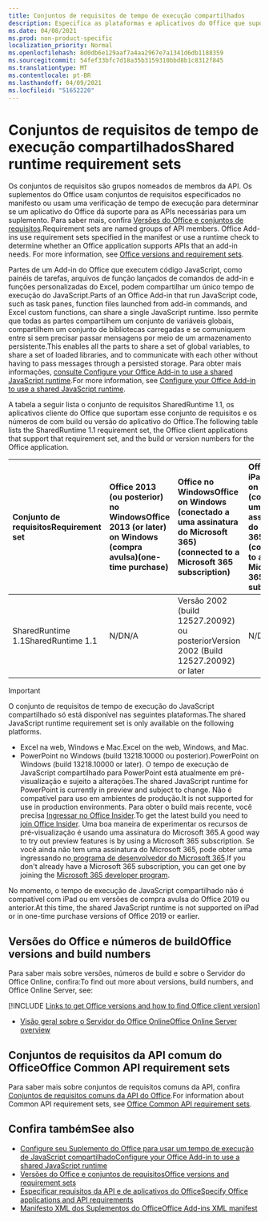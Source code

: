 ```yaml
---
title: Conjuntos de requisitos de tempo de execução compartilhados
description: Especifica as plataformas e aplicativos do Office que suportam as APIs sharedRuntime.
ms.date: 04/08/2021
ms.prod: non-product-specific
localization_priority: Normal
ms.openlocfilehash: 8d0db6e129aaf7a4aa2967e7a1341d6db1188359
ms.sourcegitcommit: 54fef33bfc7d18a35b3159310bbd8b1c8312f845
ms.translationtype: MT
ms.contentlocale: pt-BR
ms.lasthandoff: 04/09/2021
ms.locfileid: "51652220"
---
```

# <a name="shared-runtime-requirement-sets"></a><span data-ttu-id="6e724-103">Conjuntos de requisitos de tempo de execução compartilhados</span><span class="sxs-lookup"><span data-stu-id="6e724-103">Shared runtime requirement sets</span></span>

<span data-ttu-id="6e724-p101">Os conjuntos de requisitos são grupos nomeados de membros da API. Os suplementos do Office usam conjuntos de requisitos especificados no manifesto ou usam uma verificação de tempo de execução para determinar se um aplicativo do Office dá suporte para as APIs necessárias para um suplemento. Para saber mais, confira [Versões do Office e conjuntos de requisitos](../../develop/office-versions-and-requirement-sets.md).</span><span class="sxs-lookup"><span data-stu-id="6e724-p101">Requirement sets are named groups of API members. Office Add-ins use requirement sets specified in the manifest or use a runtime check to determine whether an Office application supports APIs that an add-in needs. For more information, see [Office versions and requirement sets](../../develop/office-versions-and-requirement-sets.md).</span></span>

<span data-ttu-id="6e724-107">Partes de um Add-in do Office que executem código JavaScript, como painéis de tarefas, arquivos de função lançados de comandos de add-in e funções personalizadas do Excel, podem compartilhar um único tempo de execução do JavaScript.</span><span class="sxs-lookup"><span data-stu-id="6e724-107">Parts of an Office Add-in that run JavaScript code, such as task panes, function files launched from add-in commands, and Excel custom functions, can share a single JavaScript runtime.</span></span> <span data-ttu-id="6e724-108">Isso permite que todas as partes compartilhem um conjunto de variáveis globais, compartilhem um conjunto de bibliotecas carregadas e se comuniquem entre si sem precisar passar mensagens por meio de um armazenamento persistente.</span><span class="sxs-lookup"><span data-stu-id="6e724-108">This enables all the parts to share a set of global variables, to share a set of loaded libraries, and to communicate with each other without having to pass messages through a persisted storage.</span></span> <span data-ttu-id="6e724-109">Para obter mais informações, [consulte Configure your Office Add-in to use a shared JavaScript runtime](../../develop/configure-your-add-in-to-use-a-shared-runtime.md).</span><span class="sxs-lookup"><span data-stu-id="6e724-109">For more information, see [Configure your Office Add-in to use a shared JavaScript runtime](../../develop/configure-your-add-in-to-use-a-shared-runtime.md).</span></span>

<span data-ttu-id="6e724-110">A tabela a seguir lista o conjunto de requisitos SharedRuntime 1.1, os aplicativos cliente do Office que suportam esse conjunto de requisitos e os números de com build ou versão do aplicativo do Office.</span><span class="sxs-lookup"><span data-stu-id="6e724-110">The following table lists the SharedRuntime 1.1 requirement set, the Office client applications that support that requirement set, and the build or version numbers for the Office application.</span></span>

|  <span data-ttu-id="6e724-111">Conjunto de requisitos</span><span class="sxs-lookup"><span data-stu-id="6e724-111">Requirement set</span></span>  |  <span data-ttu-id="6e724-112">Office 2013 (ou posterior) no Windows</span><span class="sxs-lookup"><span data-stu-id="6e724-112">Office 2013 (or later) on Windows</span></span><br><span data-ttu-id="6e724-113">(compra avulsa)</span><span class="sxs-lookup"><span data-stu-id="6e724-113">(one-time purchase)</span></span> | <span data-ttu-id="6e724-114">Office no Windows</span><span class="sxs-lookup"><span data-stu-id="6e724-114">Office on Windows</span></span><br><span data-ttu-id="6e724-115">(conectado a uma assinatura do Microsoft 365)</span><span class="sxs-lookup"><span data-stu-id="6e724-115">(connected to a Microsoft 365 subscription)</span></span>   |  <span data-ttu-id="6e724-116">Office no iPad</span><span class="sxs-lookup"><span data-stu-id="6e724-116">Office on iPad</span></span><br><span data-ttu-id="6e724-117">(conectado a uma assinatura do Microsoft 365)</span><span class="sxs-lookup"><span data-stu-id="6e724-117">(connected to a Microsoft 365 subscription)</span></span>  |  <span data-ttu-id="6e724-118">Office no Mac</span><span class="sxs-lookup"><span data-stu-id="6e724-118">Office on Mac</span></span><br><span data-ttu-id="6e724-119">(conectado a uma assinatura do Microsoft 365)</span><span class="sxs-lookup"><span data-stu-id="6e724-119">(connected to a Microsoft 365 subscription)</span></span>  | <span data-ttu-id="6e724-120">Office na Web</span><span class="sxs-lookup"><span data-stu-id="6e724-120">Office on the web</span></span>  | <span data-ttu-id="6e724-121">Servidor do Office Online</span><span class="sxs-lookup"><span data-stu-id="6e724-121">Office Online Server</span></span> |
|:-----|:-----|:-----|:-----|:-----|:-----|:-----|
| <span data-ttu-id="6e724-122">SharedRuntime 1.1</span><span class="sxs-lookup"><span data-stu-id="6e724-122">SharedRuntime 1.1</span></span>  | <span data-ttu-id="6e724-123">N/D</span><span class="sxs-lookup"><span data-stu-id="6e724-123">N/A</span></span> | <span data-ttu-id="6e724-124">Versão 2002 (build 12527.20092) ou posterior</span><span class="sxs-lookup"><span data-stu-id="6e724-124">Version 2002 (Build 12527.20092) or later</span></span> | <span data-ttu-id="6e724-125">N/D</span><span class="sxs-lookup"><span data-stu-id="6e724-125">N/A</span></span> | <span data-ttu-id="6e724-126">16.35 ou posterior</span><span class="sxs-lookup"><span data-stu-id="6e724-126">16.35 or later</span></span> | <span data-ttu-id="6e724-127">Fevereiro de 2020</span><span class="sxs-lookup"><span data-stu-id="6e724-127">February 2020</span></span> | <span data-ttu-id="6e724-128">N/D</span><span class="sxs-lookup"><span data-stu-id="6e724-128">N/A</span></span> |

> [!IMPORTANT]
> <span data-ttu-id="6e724-129">O conjunto de requisitos de tempo de execução do JavaScript compartilhado só está disponível nas seguintes plataformas.</span><span class="sxs-lookup"><span data-stu-id="6e724-129">The shared JavaScript runtime requirement set is only available on the following platforms.</span></span>
>
> - <span data-ttu-id="6e724-130">Excel na web, Windows e Mac.</span><span class="sxs-lookup"><span data-stu-id="6e724-130">Excel on the web, Windows, and Mac.</span></span>
> - <span data-ttu-id="6e724-131">PowerPoint no Windows (build 13218.10000 ou posterior).</span><span class="sxs-lookup"><span data-stu-id="6e724-131">PowerPoint on Windows (build 13218.10000 or later).</span></span> <span data-ttu-id="6e724-132">O tempo de execução de JavaScript compartilhado para PowerPoint está atualmente em pré-visualização e sujeito a alterações.</span><span class="sxs-lookup"><span data-stu-id="6e724-132">The shared JavaScript runtime for PowerPoint is currently in preview and subject to change.</span></span> <span data-ttu-id="6e724-133">Não é compatível para uso em ambientes de produção.</span><span class="sxs-lookup"><span data-stu-id="6e724-133">It is not supported for use in production environments.</span></span> <span data-ttu-id="6e724-134">Para obter o build mais recente, você precisa [Ingressar no Office Insider](https://insider.office.com/join).</span><span class="sxs-lookup"><span data-stu-id="6e724-134">To get the latest build you need to [join Office Insider](https://insider.office.com/join).</span></span> <span data-ttu-id="6e724-135">Uma boa maneira de experimentar os recursos de pré-visualização é usando uma assinatura do Microsoft 365.</span><span class="sxs-lookup"><span data-stu-id="6e724-135">A good way to try out preview features is by using a Microsoft 365 subscription.</span></span> <span data-ttu-id="6e724-136">Se você ainda não tem uma assinatura do Microsoft 365, pode obter uma ingressando no[ programa de desenvolvedor do Microsoft 365](https://developer.microsoft.com/office/dev-program).</span><span class="sxs-lookup"><span data-stu-id="6e724-136">If you don't already have a Microsoft 365 subscription, you can get one by joining the [Microsoft 365 developer program](https://developer.microsoft.com/office/dev-program).</span></span>
>
> <span data-ttu-id="6e724-137">No momento, o tempo de execução de JavaScript compartilhado não é compatível com iPad ou em versões de compra avulsa do Office 2019 ou anterior.</span><span class="sxs-lookup"><span data-stu-id="6e724-137">At this time, the shared JavaScript runtime is not supported on iPad or in one-time purchase versions of Office 2019 or earlier.</span></span>

## <a name="office-versions-and-build-numbers"></a><span data-ttu-id="6e724-138">Versões do Office e números de build</span><span class="sxs-lookup"><span data-stu-id="6e724-138">Office versions and build numbers</span></span>

<span data-ttu-id="6e724-139">Para saber mais sobre versões, números de build e sobre o Servidor do Office Online, confira:</span><span class="sxs-lookup"><span data-stu-id="6e724-139">To find out more about versions, build numbers, and Office Online Server, see:</span></span>

[!INCLUDE [Links to get Office versions and how to find Office client version](../../includes/links-get-office-versions-builds.md)]
- [<span data-ttu-id="6e724-140">Visão geral sobre o Servidor do Office Online</span><span class="sxs-lookup"><span data-stu-id="6e724-140">Office Online Server overview</span></span>](/officeonlineserver/office-online-server-overview)

## <a name="office-common-api-requirement-sets"></a><span data-ttu-id="6e724-141">Conjuntos de requisitos da API comum do Office</span><span class="sxs-lookup"><span data-stu-id="6e724-141">Office Common API requirement sets</span></span>

<span data-ttu-id="6e724-142">Para saber mais sobre conjuntos de requisitos comuns da API, confira [Conjuntos de requisitos comuns da API do Office](office-add-in-requirement-sets.md).</span><span class="sxs-lookup"><span data-stu-id="6e724-142">For information about Common API requirement sets, see [Office Common API requirement sets](office-add-in-requirement-sets.md).</span></span>

## <a name="see-also"></a><span data-ttu-id="6e724-143">Confira também</span><span class="sxs-lookup"><span data-stu-id="6e724-143">See also</span></span>

- [<span data-ttu-id="6e724-144">Configure seu Suplemento do Office para usar um tempo de execução de JavaScript compartilhado</span><span class="sxs-lookup"><span data-stu-id="6e724-144">Configure your Office Add-in to use a shared JavaScript runtime</span></span>](../../develop/configure-your-add-in-to-use-a-shared-runtime.md)
- [<span data-ttu-id="6e724-145">Versões do Office e conjuntos de requisitos</span><span class="sxs-lookup"><span data-stu-id="6e724-145">Office versions and requirement sets</span></span>](../../develop/office-versions-and-requirement-sets.md)
- [<span data-ttu-id="6e724-146">Especificar requisitos da API e de aplicativos do Office</span><span class="sxs-lookup"><span data-stu-id="6e724-146">Specify Office applications and API requirements</span></span>](../../develop/specify-office-hosts-and-api-requirements.md)
- [<span data-ttu-id="6e724-147">Manifesto XML dos Suplementos do Office</span><span class="sxs-lookup"><span data-stu-id="6e724-147">Office Add-ins XML manifest</span></span>](../../develop/add-in-manifests.md)
